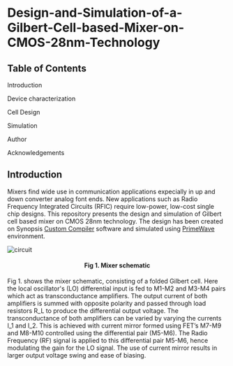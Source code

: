 # Design-and-Simulation-of-a-Gilbert-Cell-based-Mixer-on-CMOS-28nm-Technology

## Table of Contents

Introduction

Device characterization

Cell Design

Simulation

Author 

Acknowledgements

## Introduction

Mixers find wide use in communication applications expecially in up and down converter analog font ends. New applications such as Radio Frequency Integrated Circuits (RFIC) require low-power, low-cost single chip designs. This repository presents the design and simulation of Gilbert cell based mixer on CMOS 28nm technology. The design has been created on Synopsis [Custom Compiler](https://www.synopsys.com/implementation-and-signoff/custom-design-platform/custom-compiler.html) software and simulated using [PrimeWave](https://www.synopsys.com/implementation-and-signoff/ams-simulation/primewave.html) environment. 

![circuit](https://user-images.githubusercontent.com/41693726/155741693-ada2c3e9-4e41-4473-857c-a0bd099c9e77.png)
<h4 align="center">Fig 1. Mixer schematic</h4>

Fig 1. shows the mixer schematic, consisting of a folded Gilbert cell. Here the local oscillator's (LO) differential input is fed to M1-M2 and M3-M4 pairs which act as transconductance amplifiers. The output current of both amplifiers is summed with opposite polarity and passed through load resistors R_L to produce the differential output voltage. The transconductance of both amplifiers can be varied by varying the currents I_1 and I_2. This is achieved with current mirror formed using FET’s M7-M9 and M8-M10 controlled using the differential pair (M5-M6). The Radio Frequency (RF) signal is applied to this differential pair M5-M6, hence modulating the gain for the LO signal. The use of current mirror results in larger output voltage swing and ease of biasing.
